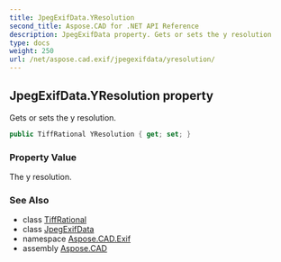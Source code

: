 ```yaml
---
title: JpegExifData.YResolution
second_title: Aspose.CAD for .NET API Reference
description: JpegExifData property. Gets or sets the y resolution
type: docs
weight: 250
url: /net/aspose.cad.exif/jpegexifdata/yresolution/
---
```

## JpegExifData.YResolution property

Gets or sets the y resolution.

```csharp
public TiffRational YResolution { get; set; }
```

### Property Value

The y resolution.

### See Also

* class [TiffRational](../../../aspose.cad.fileformats.tiff/tiffrational/)
* class [JpegExifData](../)
* namespace [Aspose.CAD.Exif](../../jpegexifdata/)
* assembly [Aspose.CAD](../../../)


